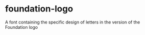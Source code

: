 # foundation-logo
A font containing the specific design of letters in the version of the Foundation logo
